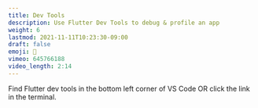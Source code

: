 ```yaml
---
title: Dev Tools
description: Use Flutter Dev Tools to debug & profile an app
weight: 6
lastmod: 2021-11-11T10:23:30-09:00
draft: false
emoji: 🧰
vimeo: 645766188
video_length: 2:14
---
```


Find Flutter dev tools in the bottom left corner of VS Code OR click the link in the terminal. 